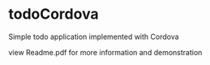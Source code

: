 # todoCordova

Simple todo application implemented with Cordova

view Readme.pdf for more information and demonstration
